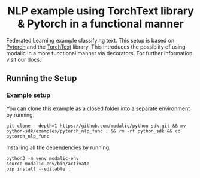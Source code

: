 <h1 align="center">
  <b> NLP example using TorchText library & Pytorch in a functional manner</b><br>
</h1>

Federated Learning example classifying text. This setup is based on [Pytorch](https://pytorch.org/) and the [TorchText](https://pytorch.org/tutorials/beginner/text_sentiment_ngrams_tutorial.html) library. This introduces the possiblity of using modalic in a more functional manner via decorators. For further information visit our  [docs](https://modalic.ai/).

## Running the Setup

### Example setup
You can clone this example as a closed folder into a separate environment by running
```
git clone --depth=1 https://github.com/modalic/python-sdk.git && mv python-sdk/examples/pytorch_nlp_func . && rm -rf python_sdk && cd pytorch_nlp_func
```
Installing all the dependencies by running
```
python3 -m venv modalic-env
source modalic-env/bin/activate
pip install --editable .
```
